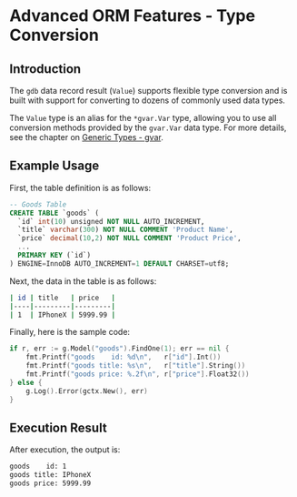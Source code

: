 # Advanced ORM Features - Type Conversion

## Introduction

The `gdb` data record result (`Value`) supports flexible type conversion and is built with support for converting to dozens of commonly used data types.

The `Value` type is an alias for the `*gvar.Var` type, allowing you to use all conversion methods provided by the `gvar.Var` data type. For more details, see the chapter on [Generic Types - gvar](/docs/component-list/data-structure/gvar).

## Example Usage

First, the table definition is as follows:

```sql
-- Goods Table
CREATE TABLE `goods` (
  `id` int(10) unsigned NOT NULL AUTO_INCREMENT,
  `title` varchar(300) NOT NULL COMMENT 'Product Name',
  `price` decimal(10,2) NOT NULL COMMENT 'Product Price',
  ...
  PRIMARY KEY (`id`)
) ENGINE=InnoDB AUTO_INCREMENT=1 DEFAULT CHARSET=utf8;
```

Next, the data in the table is as follows:

```bash
| id | title   | price   |
|----|---------|---------|
| 1  | IPhoneX | 5999.99 |
```

Finally, here is the sample code:

```go
if r, err := g.Model("goods").FindOne(1); err == nil {
    fmt.Printf("goods    id: %d\n",   r["id"].Int())
    fmt.Printf("goods title: %s\n",   r["title"].String())
    fmt.Printf("goods price: %.2f\n", r["price"].Float32())
} else {
    g.Log().Error(gctx.New(), err)
}
```

## Execution Result

After execution, the output is:

```bash
goods    id: 1
goods title: IPhoneX
goods price: 5999.99
```
